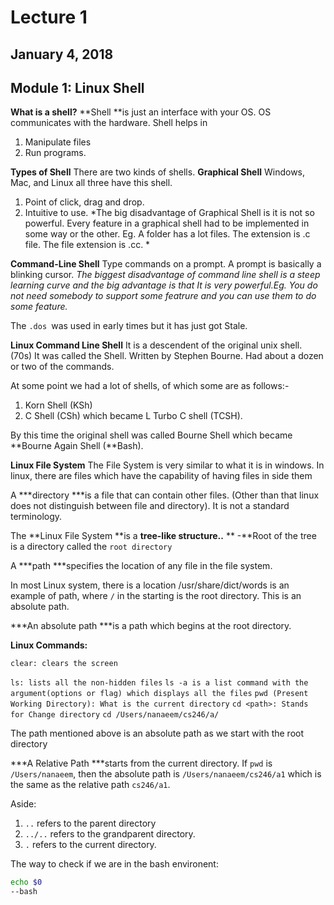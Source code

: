 # Lecture 1
## January 4, 2018
## Module 1: Linux Shell

**What is a shell?**
**Shell **is just an interface with your OS.
OS communicates with the hardware. 
Shell helps in 
1. Manipulate files
1. Run programs.

**Types of Shell**
There are two kinds of shells.
**Graphical Shell**
Windows, Mac, and Linux all three have this shell.
1. Point of click, drag and drop.
1. Intuitive to use.
*The big disadvantage of Graphical Shell is it is not so powerful. Every feature in a graphical shell had to be implemented in some way or the other. Eg. A folder has a lot files. The extension is .c file. The file extension is .cc. *
    
**Command-Line Shell**
Type commands on a prompt. A prompt is basically a blinking cursor. 
*The biggest disadvantage of command line shell is a steep learning curve and the big advantage is that It is very powerful.Eg. You do not need somebody to support some featrure and you can use them to do some feature.*

The `.dos `was used in early times but it has just got Stale. 

**Linux Command Line Shell**
It is a descendent of the original unix shell. (70s)
It was called the Shell. Written by Stephen Bourne. Had about a dozen or two of the commands.

At some point we had a lot of shells, of which some are as follows:-
1.  Korn Shell (KSh)
1. C Shell (CSh) which became L Turbo C shell (TCSH).

By this time the original shell was called Bourne Shell which became **Bourne Again Shell (**Bash).

**Linux File System**
The File System is very similar to what it is in windows. In linux, there are files which have the capability of having files in side them

A ***directory ***is a file that can contain other files. (Other than that linux does not distinguish between file and directory). It is not a standard terminology.

The **Linux File System **is a **tree-like structure..**
**    -**Root of the tree is a directory called the `root directory` 
    
A ***path ***specifies the location of any file in the file system.
    
In most Linux system, there is a location /usr/share/dict/words is an example of path, where `/` in the starting is the root directory. This is an absolute path.

***An absolute path ***is a path which begins at the root directory. 

**Linux Commands:**

`clear: clears the screen`

`ls: lists all the non-hidden files`
    `ls -a is a list command with the argument(options or flag) which displays all the files`
`pwd (Present Working Directory): What is the current directory`
`cd <path>: Stands for Change directory`
    `cd /Users/nanaeem/cs246/a/`

The path mentioned above is an absolute path as we start with the root directory

***A Relative Path ***starts from the current directory. If `pwd` is `/Users/nanaeem`, then the absolute path is `/Users/nanaeem/cs246/a1` which is the same as the relative path `cs246/a1`.

Aside:
1. `..` refers to the parent directory
1. `../..` refers to the grandparent directory.
1. `.` refers to the current directory.

The way to check if we are in the bash environent:
```bash
echo $0
--bash
```
